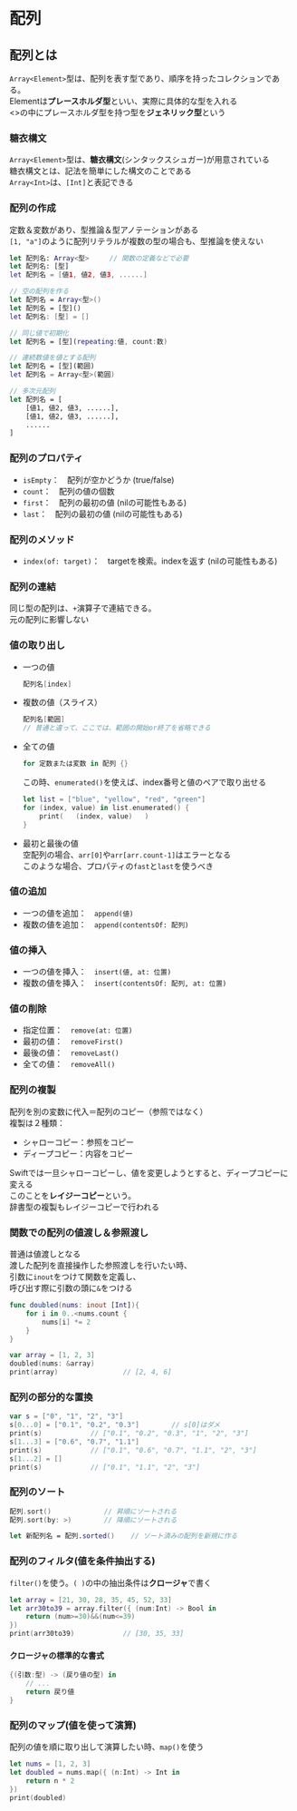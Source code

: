 # 配列

## 配列とは

`Array<Element>`型は、配列を表す型であり、順序を持ったコレクションである。  
Elementは**プレースホルダ型**といい、実際に具体的な型を入れる  
<>の中にプレースホルダ型を持つ型を**ジェネリック型**という

### 糖衣構文

`Array<Element>`型は、**糖衣構文**(シンタックスシュガー)が用意されている  
糖衣構文とは、記法を簡単にした構文のことである  
`Array<Int>`は、`[Int]`と表記できる

### 配列の作成

定数＆変数があり、型推論＆型アノテーションがある  
`[1, "a"]`のように配列リテラルが複数の型の場合も、型推論を使えない

```swift
let 配列名: Array<型>     // 関数の定義などで必要
let 配列名: [型]
let 配列名 = [値1, 値2, 値3, ......]

// 空の配列を作る
let 配列名 = Array<型>()
let 配列名 = [型]()
let 配列名: [型] = []

// 同じ値で初期化
let 配列名 = [型](repeating:値, count:数)

// 連続数値を値とする配列
let 配列名 = [型](範囲)
let 配列名 = Array<型>(範囲)

// 多次元配列
let 配列名 = [
    [値1, 値2, 値3, ......],
    [値1, 値2, 値3, ......],
    ......
]
```

### 配列のプロパティ

- `isEmpty`：　配列が空かどうか (true/false)
- `count`：　配列の値の個数
- `first`：　配列の最初の値 (nilの可能性もある)
- `last`：　配列の最初の値 (nilの可能性もある)

### 配列のメソッド

- `index(of: target)`：　targetを検索。indexを返す (nilの可能性もある)

### 配列の連結

同じ型の配列は、`+`演算子で連結できる。  
元の配列に影響しない

### 値の取り出し

- 一つの値

    ```swift
    配列名[index]
    ```

- 複数の値（スライス）

    ```swift
    配列名[範囲]
    // 普通と違って、ここでは、範囲の開始or終了を省略できる
    ```

- 全ての値

    ```swift
    for 定数または変数 in 配列 {}
    ```

  この時、`enumerated()`を使えば、index番号と値のペアで取り出せる

    ```swift
    let list = ["blue", "yellow", "red", "green"]
    for (index, value) in list.enumerated() {
        print(   (index, value)   )
    }
    ```

- 最初と最後の値  
  空配列の場合、`arr[0]`や`arr[arr.count-1]`はエラーとなる  
  このような場合、プロパティの`fast`と`last`を使うべき

### 値の追加

- 一つの値を追加：　`append(値)`
- 複数の値を追加：　`append(contentsOf: 配列)`

### 値の挿入

- 一つの値を挿入：　`insert(値, at: 位置)`
- 複数の値を挿入：　`insert(contentsOf: 配列, at: 位置)`

### 値の削除

- 指定位置：　`remove(at: 位置)`
- 最初の値：　`removeFirst()`
- 最後の値：　`removeLast()`
- 全ての値：　`removeAll()`

### 配列の複製

配列を別の変数に代入＝配列のコピー（参照ではなく）  
複製は２種類：

- シャローコピー：参照をコピー
- ディープコピー：内容をコピー

Swiftでは一旦シャローコピーし、値を変更しようとすると、ディープコピーに変える  
このことを**レイジーコピー**という。  
辞書型の複製もレイジーコピーで行われる

### 関数での配列の値渡し＆参照渡し

普通は値渡しとなる  
渡した配列を直接操作した参照渡しを行いたい時、  
引数に`inout`をつけて関数を定義し、  
呼び出す際に引数の頭に`&`をつける

```swift
func doubled(nums: inout [Int]){
    for i in 0..<nums.count {
        nums[i] *= 2
    }
}

var array = [1, 2, 3]
doubled(nums: &array)
print(array)                // [2, 4, 6]
```

### 配列の部分的な置換

```swift
var s = ["0", "1", "2", "3"]
s[0...0] = ["0.1", "0.2", "0.3"]        // s[0]はダメ
print(s)            // ["0.1", "0.2", "0.3", "1", "2", "3"]
s[1...3] = ["0.6", "0.7", "1.1"]
print(s)            // ["0.1", "0.6", "0.7", "1.1", "2", "3"]
s[1...2] = []
print(s)            // ["0.1", "1.1", "2", "3"]
```

### 配列のソート

```swift
配列.sort()             // 昇順にソートされる
配列.sort(by: >)        // 降順にソートされる

let 新配列名 = 配列.sorted()    // ソート済みの配列を新規に作る
```

### 配列のフィルタ(値を条件抽出する)

`filter()`を使う。`( )`の中の抽出条件は**クロージャ**で書く

```swift
let array = [21, 30, 28, 35, 45, 52, 33]
let arr30to39 = array.filter({ (num:Int) -> Bool in
    return (num>=30)&&(num<=39)
})
print(arr30to39)            // [30, 35, 33]
```

#### クロージャの標準的な書式

```swift
{(引数:型) -> (戻り値の型) in
    // ...
    return 戻り値
}
```

### 配列のマップ(値を使って演算)

配列の値を順に取り出して演算したい時、`map()`を使う

```swift
let nums = [1, 2, 3]
let doubled = nums.map({ (n:Int) -> Int in
    return n * 2
})
print(doubled)
```
